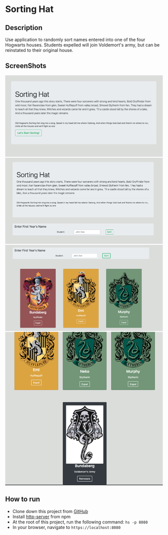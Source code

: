 # Sorting Hat

## Description

Use application to randomly sort names entered into one of the four Hogwarts houses. Students expelled will join Voldemort's army, but can be reinstated to their original house. 

## ScreenShots
![sorint hat on load](https://raw.githubusercontent.com/aclai4067/sortingHat/master/screenshots/sorting-hat-load.png)
![sorint hat name entry form](https://raw.githubusercontent.com/aclai4067/sortingHat/master/screenshots/sorting-hat-form.png)
![sorting hat after submissions](https://raw.githubusercontent.com/aclai4067/sortingHat/master/screenshots/sorting-hat-sort.png)
![sorting hat expelled students](https://raw.githubusercontent.com/aclai4067/sortingHat/master/screenshots/sorting-hat-expel.png)

## How to run
* Clone down this project from [GitHub](https://github.com/aclai4067/sortingHat)
* Install [http-server](https://npmjs.com/package/http-server) from npm
* At the root of this project, run the following command: `hs -p 8080`
* In your browser, navigate to `https://localhost:8080`